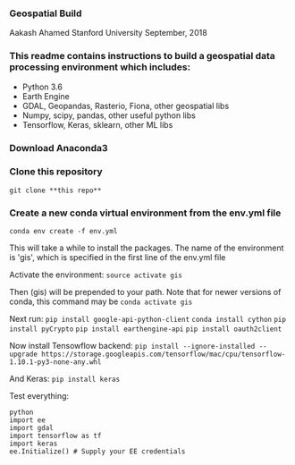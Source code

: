 ### Geospatial Build

Aakash Ahamed
Stanford University
September, 2018

### This readme contains instructions to build a geospatial data processing environment which includes:

- Python 3.6
- Earth Engine
- GDAL, Geopandas, Rasterio, Fiona, other geospatial libs
- Numpy, scipy, pandas, other useful python libs
- Tensorflow, Keras, sklearn, other ML libs

### Download Anaconda3

### Clone this repository
`git clone **this repo**`

### Create a new conda virtual environment from the env.yml file
`conda env create -f env.yml`
 
This will take a while to install the packages. The name of the environment is 'gis', which is specified in the first line of the env.yml file

Activate the environment:
`source activate gis`


Then (gis) will be prepended to your path. Note that for newer versions of conda, this command may be `conda activate gis`

Next run:
`pip install google-api-python-client`
`conda install cython`
`pip install pyCrypto`
`pip install earthengine-api`
`pip install oauth2client`

Now install Tensowflow backend:
`pip install --ignore-installed --upgrade https://storage.googleapis.com/tensorflow/mac/cpu/tensorflow-1.10.1-py3-none-any.whl`

And Keras:
`pip install keras`

Test everything:
```
python
import ee
import gdal
import tensorflow as tf
import keras
ee.Initialize() # Supply your EE credentials
```